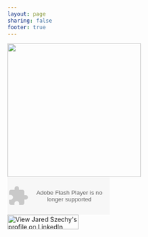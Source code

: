 ```yaml
---
layout: page
sharing: false
footer: true
---
```


<!-- Facebook Badge START -->
<div>
  <a title="Jared Szechy" href="https://www.facebook.com/szechyjs" onclick="javascript:_gaq.push(['_trackEvent','outbound-article','http://www.facebook.com/szechyjs']);" target="_TOP"><img style="border: 0px;" src="https://badge.facebook.com/badge/21907179.1329.2146258774.png" alt="" width="300"/></a><br/>
  <a title="Jared Szechy" href="https://www.facebook.com/szechyjs" onclick="javascript:_gaq.push(['_trackEvent','outbound-article','http://www.facebook.com/szechyjs']);" target="_TOP"></a>
</div>
<!-- Facebook Badge END -->

<!-- Google Voice START -->
<div>
  <object width="230" height="85" type="application/x-shockwave-flash" data="https://clients4.google.com/voice/embed/webCallButton">
    <param name="movie" value="https://clients4.google.com/voice/embed/webCallButton"/>
    <param name="wmode" value="transparent"/>
    <param name="FlashVars" value="id=0677623926e5562e75fdfa90f4c9b968db078879&amp;style=0"/>
  </object>
</div>
<!-- Google Voice END -->

<!-- LinkedIn START -->
<div>
  <a href="http://www.linkedin.com/pub/jared-szechy/21/541/a07" onclick="javascript:_gaq.push(['_trackEvent','outbound-article','http://www.linkedin.com/pub/jared-szechy/21/541/a07']);"><img src="http://www.linkedin.com/img/webpromo/btn_myprofile_160x33.png" border="0" alt="View Jared Szechy's profile on LinkedIn" width="160" height="33"/></a>
</div>
<!-- LinkedIn END -->
